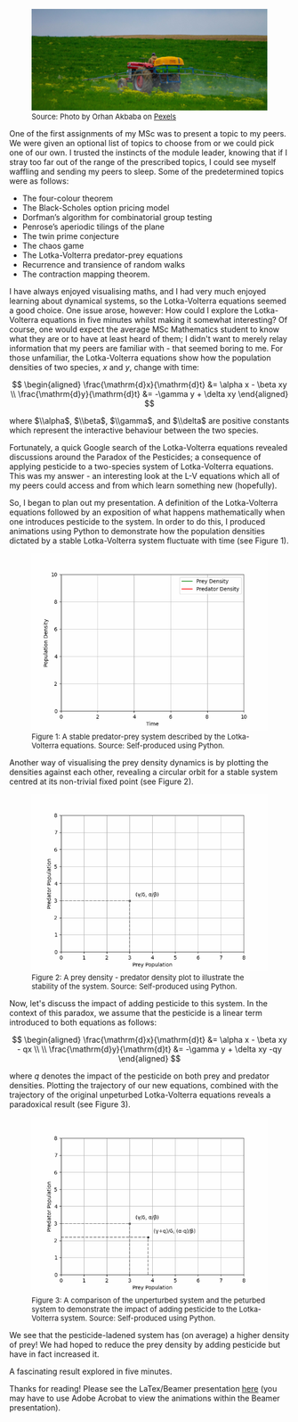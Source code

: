 <script src="https://polyfill.io/v3/polyfill.min.js?features=es6"></script>
<script id="MathJax-script" async src="https://cdn.jsdelivr.net/npm/mathjax@3/es5/tex-mml-chtml.js"></script>
<figure>
  <img src="/assets/pexels-orhanveliakbaba-23247806.jpg" alt="A tractor dispensing pesticide on a farm." title="A tractor dispensing pesticide on a farm." style="width=100%;">
  <figcaption style="font-size: small;">Source: Photo by Orhan Akbaba on <a href = "https://www.pexels.com/photo/tractor-spraying-pesticide-on-green-field-23247806/">Pexels</a> </figcaption>
</figure>
One of the first assignments of my MSc was to present a topic to my peers. We were given an optional list of topics to choose from or we could pick one of our own. I trusted the instincts of the module leader, knowing that if I stray too far out of the range of the prescribed topics, I could see myself waffling and sending my peers to sleep. Some of the predetermined topics were as follows:

- The four-colour theorem
- The Black-Scholes option pricing model
- Dorfman’s algorithm for combinatorial group testing
- Penrose’s aperiodic tilings of the plane
- The twin prime conjecture
- The chaos game
- The Lotka-Volterra predator-prey equations
- Recurrence and transience of random walks
- The contraction mapping theorem.

I have always enjoyed visualising maths, and I had very much enjoyed learning about dynamical systems, so the Lotka-Volterra equations seemed a good choice. One issue arose, however: How could I explore the Lotka-Volterra equations in five minutes whilst making it somewhat interesting? Of course, one would expect the average MSc Mathematics student to know what they are or to have at least heard of them; I didn't want to merely relay information that my peers are familiar with - that seemed boring to me. For those unfamiliar, the Lotka-Volterra equations show how the population densities of two species, $x$ and $y$, change with time:

$$
\begin{aligned}
\frac{\mathrm{d}x}{\mathrm{d}t} &= \alpha x -  \beta xy \\ 
\frac{\mathrm{d}y}{\mathrm{d}t} &= -\gamma y +  \delta xy 
\end{aligned}
$$

where $\\alpha$, $\\beta$, $\\gamma$, and $\\delta$ are positive constants which represent the interactive behaviour between the two species.

Fortunately, a quick Google search of the Lotka-Volterra equations revealed discussions around the Paradox of the Pesticides; a consequence of applying pesticide to a two-species system of Lotka-Volterra equations. This was my answer - an interesting look at the L-V equations which all of my peers could access and from which learn something new (hopefully). 

So, I began to plan out my presentation. A definition of the Lotka-Volterra equations followed by an exposition of what happens mathematically when one introduces pesticide to the system. In order to do this, I produced animations using Python to demonstrate how the population densities dictated by a stable Lotka-Volterra system fluctuate with time (see Figure 1). 

<figure>
  <img src="/assets/LV_GIF1.gif" alt="A stable predator-prey system described by the Lotka-Volterra equations." title="A stable predator-prey system described by the Lotka-Volterra equations over time.">
  <figcaption style="font-size: small;"> Figure 1: A stable predator-prey system described by the Lotka-Volterra equations. Source: Self-produced using Python. </figcaption>
</figure>

Another way of visualising the prey density dynamics is by plotting the densities against each other, revealing a circular orbit for a stable system centred at its non-trivial fixed point (see Figure 2). 

<figure>
  <img src="/assets/LV_GIF2.gif" alt="A prey density - predator density plot to illustrate the stability of the system." title="A prey density - predator density plot to illustrate the stability of the system.">
  <figcaption style="font-size: small;"> Figure 2: A prey density - predator density plot to illustrate the stability of the system. Source: Self-produced using Python. </figcaption>
</figure>

Now, let's discuss the impact of adding pesticide to this system. In the context of this paradox, we assume that the pesticide is a linear term introduced to both equations as follows:

$$
\begin{aligned}
\frac{\mathrm{d}x}{\mathrm{d}t} &= \alpha x -  \beta xy - qx \\ \\
\frac{\mathrm{d}y}{\mathrm{d}t} &= -\gamma y +  \delta xy -qy 
\end{aligned}
$$

where $q$ denotes the impact of the pesticide on both prey and predator densities. Plotting the trajectory of our new equations, combined with the trajectory of the original unpeturbed Lotka-Volterra equations reveals a paradoxical result (see Figure 3).

<figure>
  <img src="/assets/LV_GIF3.gif" alt="A comparison of the unperturbed system and the peturbed system to demonstrate the impact of adding pesticide to the Lotka-Volterra system.">
  <figcaption style="font-size: small;"> Figure 3: A comparison of the unperturbed system and the peturbed system to demonstrate the impact of adding pesticide to the Lotka-Volterra system. Source: Self-produced using Python. </figcaption>
</figure>

We see that the pesticide-ladened system has (on average) a higher density of prey! We had hoped to reduce the prey density by adding pesticide but have in fact increased it.  

A fascinating result explored in five minutes. 

Thanks for reading! Please see the LaTex/Beamer presentation [here](https://github.com/D-CMarshall/MSc_Research_Presentation/tree/main) (you may have to use Adobe Acrobat to view the animations within the Beamer presentation).
